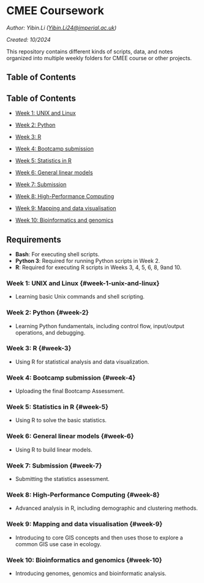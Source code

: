# CMEE Coursework

*Author: Yibin.Li ([Yibin.Li24\@imperial.ac.uk](mailto:Yibin.Li24@imperial.ac.uk))*

*Created: 10/2024*

This repository contains different kinds of scripts, data, and notes organized into multiple weekly folders for CMEE course or other projects.

## Table of Contents

## Table of Contents

-   [Week 1: UNIX and Linux](#week-1-unix-and-linux)

-   [Week 2: Python](#week-2-python)

-   [Week 3: R](#week-3-r)

-   [Week 4: Bootcamp submission](#week-4-bootcamp-submission)

-   [Week 5: Statistics in R](#week-5-statistics-in-r)

-   [Week 6: General linear models](#week-6-general-linear-models)

-   [Week 7: Submission](#week-7-submission)

-   [Week 8: High-Performance Computing](#week-8-high-performance-computing)

-   [Week 9: Mapping and data visualisation](#week-9-mapping-and-data-visualisation)

-   [Week 10: Bioinformatics and genomics](#week-10-bioinformatics-and-genomics)

## Requirements

-   **Bash**: For executing shell scripts.
-   **Python 3**: Required for running Python scripts in Week 2.
-   **R**: Required for executing R scripts in Weeks 3, 4, 5, 6, 8, 9and 10.

### Week 1: UNIX and Linux {#week-1-unix-and-linux}

-   Learning basic Unix commands and shell scripting.

### Week 2: Python {#week-2}

-   Learning Python fundamentals, including control flow, input/output operations, and debugging.

### Week 3: R {#week-3}

-   Using R for statistical analysis and data visualization.

### Week 4: Bootcamp submission {#week-4}

-   Uploading the final Bootcamp Assessment.

### Week 5: Statistics in R {#week-5}

-   Using R to solve the basic statistics.

### Week 6: General linear models {#week-6}

-   Using R to build linear models.

### Week 7: Submission {#week-7}

-   Submitting the statistics assessment.

### Week 8: High-Performance Computing {#week-8}

-   Advanced analysis in R, including demographic and clustering methods.

### Week 9: Mapping and data visualisation {#week-9}

-   Introducing to core GIS concepts and then uses those to explore a common GIS use case in ecology.

### Week 10: Bioinformatics and genomics {#week-10}

-   Introducing genomes, genomics and bioinformatic analysis.
